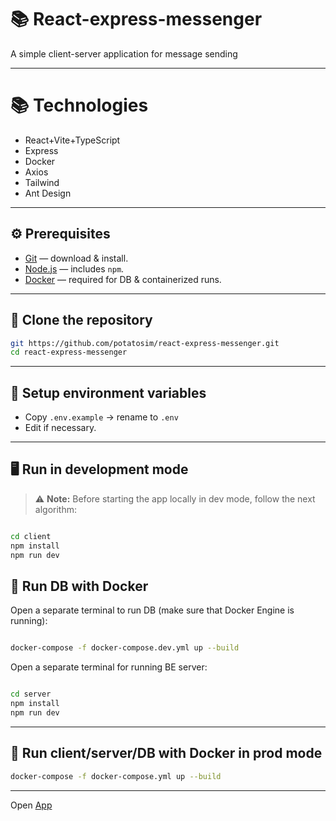 # 📚 **React-express-messenger**

A simple client-server application for message sending

---

# 📚 **Technologies**

- React+Vite+TypeScript
- Express
- Docker
- Axios
- Tailwind
- Ant Design

---

## ⚙ **Prerequisites**

- [Git](https://git-scm.com/downloads) — download & install.
- [Node.js](https://nodejs.org/en/download/) — includes `npm`.
- [Docker](https://docs.docker.com/engine/install/) — required for DB & containerized runs.

---

## 🚀 **Clone the repository**

```bash
git https://github.com/potatosim/react-express-messenger.git
cd react-express-messenger
```

---

## 🌱 **Setup environment variables**

- Copy `.env.example` → rename to `.env`
- Edit if necessary.

---

## 🖥 **Run in development mode**

> ⚠️ **Note:** Before starting the app locally in dev mode, follow the next algorithm:

```bash

cd client
npm install
npm run dev


```

## 🐳 **Run DB with Docker**

Open a separate terminal to run DB (make sure that Docker Engine is running):

```bash

docker-compose -f docker-compose.dev.yml up --build

```

Open a separate terminal for running BE server:

```bash

cd server
npm install
npm run dev

```

---

## 🐳 **Run client/server/DB with Docker in prod mode**

```bash
docker-compose -f docker-compose.yml up --build
```

---

Open [App](http://localhost:8080/)
